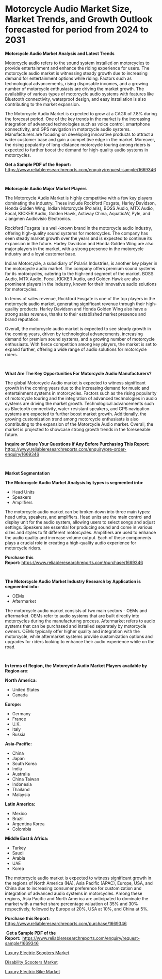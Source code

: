 <p><h1>Motorcycle Audio Market Size, Market Trends, and Growth Outlook forecasted for period from 2024 to 2031</h1></p><p><strong>Motorcycle Audio Market Analysis and Latest Trends</strong></p>
<p><p>Motorcycle audio refers to the sound system installed on motorcycles to provide entertainment and enhance the riding experience for users. The motorcycle audio market is witnessing steady growth due to increasing demand for entertainment options while riding. Factors such as technological advancements, rising disposable incomes, and a growing number of motorcycle enthusiasts are driving the market growth. The availability of various types of motorcycle audio systems with features like Bluetooth connectivity, waterproof design, and easy installation is also contributing to the market expansion.</p><p>The Motorcycle Audio Market is expected to grow at a CAGR of 7.8% during the forecast period. One of the key trends in the market is the increasing integration of advanced technologies such as voice control, smartphone connectivity, and GPS navigation in motorcycle audio systems. Manufacturers are focusing on developing innovative products to attract a wider customer base and gain a competitive edge in the market. Moreover, the rising popularity of long-distance motorcycle touring among riders is expected to further boost the demand for high-quality audio systems in motorcycles.</p></p>
<p><strong>Get a Sample PDF of the Report:&nbsp;</strong> <a href="https://www.reliableresearchreports.com/enquiry/request-sample/1669346">https://www.reliableresearchreports.com/enquiry/request-sample/1669346</a></p>
<p>&nbsp;</p>
<p><strong>Motorcycle Audio Major Market Players</strong></p>
<p><p>The Motorcycle Audio Market is highly competitive with a few key players dominating the industry. These include Rockford Fosgate, Harley Davidson, Honda Golden Wing, Indian Motorcycle (Polaris), BOSS Audio, MTX Audio, Focal, KICKER Audio, Golden Hawk, Actiway China, AquaticAV, Pyle, and Jiangmen Audiovisio Electronics.</p><p>Rockford Fosgate is a well-known brand in the motorcycle audio industry, offering high-quality sound systems for motorcycles. The company has seen steady market growth over the years and is expected to continue its expansion in the future. Harley Davidson and Honda Golden Wing are also major players in the market, with a strong presence in the motorcycle industry and a loyal customer base.</p><p>Indian Motorcycle, a subsidiary of Polaris Industries, is another key player in the motorcycle audio market. The company offers premium sound systems for its motorcycles, catering to the high-end segment of the market. BOSS Audio, MTX Audio, Focal, KICKER Audio, and Golden Hawk are also prominent players in the industry, known for their innovative audio solutions for motorcycles.</p><p>In terms of sales revenue, Rockford Fosgate is one of the top players in the motorcycle audio market, generating significant revenue through their high-quality products. Harley Davidson and Honda Golden Wing also have a strong sales revenue, thanks to their established market presence and brand reputation.</p><p>Overall, the motorcycle audio market is expected to see steady growth in the coming years, driven by technological advancements, increasing demand for premium sound systems, and a growing number of motorcycle enthusiasts. With fierce competition among key players, the market is set to expand further, offering a wide range of audio solutions for motorcycle riders.</p></p>
<p>&nbsp;</p>
<p><strong>What Are The Key Opportunities For Motorcycle Audio Manufacturers?</strong></p>
<p><p>The global Motorcycle Audio market is expected to witness significant growth in the coming years due to the increasing demand for music and entertainment systems in motorcycles. Factors such as the rising popularity of motorcycle touring and the integration of advanced technologies in audio systems are driving the market growth. Technological advancements such as Bluetooth connectivity, water-resistant speakers, and GPS navigation systems are expected to further boost market growth. Additionally, the growing customization trend among motorcycle enthusiasts is also contributing to the expansion of the Motorcycle Audio market. Overall, the market is projected to showcase strong growth trends in the foreseeable future.</p></p>
<p><strong>Inquire or Share Your Questions If Any Before Purchasing This Report:</strong> <a href="https://www.reliableresearchreports.com/enquiry/pre-order-enquiry/1669346">https://www.reliableresearchreports.com/enquiry/pre-order-enquiry/1669346</a></p>
<p>&nbsp;</p>
<p><strong>Market Segmentation</strong></p>
<p><strong>The Motorcycle Audio Market Analysis by types is segmented into:</strong></p>
<p><ul><li>Head Units</li><li>Speakers</li><li>Amplifiers</li></ul></p>
<p><p>The motorcycle audio market can be broken down into three main types: head units, speakers, and amplifiers. Head units are the main control and display unit for the audio system, allowing users to select songs and adjust settings. Speakers are essential for producing sound and come in various sizes and styles to fit different motorcycles. Amplifiers are used to enhance the audio quality and increase volume output. Each of these components plays a crucial role in creating a high-quality audio experience for motorcycle riders.</p></p>
<p><strong>Purchase this Report:&nbsp;</strong><a href="https://www.reliableresearchreports.com/purchase/1669346">https://www.reliableresearchreports.com/purchase/1669346</a></p>
<p>&nbsp;</p>
<p><strong>The Motorcycle Audio Market Industry Research by Application is segmented into:</strong></p>
<p><ul><li>OEMs</li><li>Aftermarket</li></ul></p>
<p><p>The motorcycle audio market consists of two main sectors - OEMs and aftermarket. OEMs refer to audio systems that are built directly into motorcycles during the manufacturing process. Aftermarket refers to audio systems that can be purchased and installed separately by motorcycle owners. OEMs typically offer higher quality and integration with the motorcycle, while aftermarket systems provide customization options and upgrades for riders looking to enhance their audio experience while on the road.</p></p>
<p>&nbsp;</p>
<p><strong>In terms of Region, the Motorcycle Audio Market Players available by Region are:</strong></p>
<p>
    <p> <strong> North America: </strong>
        <ul>
            <li>United States</li>
            <li>Canada</li>
        </ul>
        </p> 
    <p> <strong> Europe: </strong>
        <ul>
            <li>Germany</li>
            <li>France</li>
            <li>U.K.</li>
            <li>Italy</li>
            <li>Russia</li>
        </ul>
        </p> 
    <p> <strong> Asia-Pacific: </strong>
        <ul>
            <li>China</li>
            <li>Japan</li>
            <li>South Korea</li>
            <li>India</li>
            <li>Australia</li>
            <li>China Taiwan</li>
            <li>Indonesia</li>
            <li>Thailand</li>
            <li>Malaysia</li>
        </ul>
        </p> 
    <p> <strong> Latin America: </strong>
        <ul>
            <li>Mexico</li>
            <li>Brazil</li>
            <li>Argentina Korea</li>
            <li>Colombia</li>
        </ul>
        </p> 
    <p> <strong> Middle East & Africa: </strong>
        <ul>
            <li>Turkey</li>
            <li>Saudi</li>
            <li>Arabia</li>
            <li>UAE</li>
            <li>Korea</li>
        </ul>
    </p>
    </p>
<p><p>The motorcycle audio market is expected to witness significant growth in the regions of North America (NA), Asia Pacific (APAC), Europe, USA, and China due to increasing consumer preference for customization and integration of advanced audio systems in motorcycles. Among these regions, Asia Pacific and North America are anticipated to dominate the market with a market share percentage valuation of 35% and 30% respectively, followed by Europe at 20%, USA at 10%, and China at 5%.</p></p>
<p><strong>Purchase this Report: </strong><a href="https://www.reliableresearchreports.com/purchase/1669346">https://www.reliableresearchreports.com/purchase/1669346</a></p>
<p>&nbsp;<strong>Get a Sample PDF of the Report:&nbsp;&nbsp;</strong><a href="https://www.reliableresearchreports.com/enquiry/request-sample/1669346">https://www.reliableresearchreports.com/enquiry/request-sample/1669346</a></p>
<p><strong></strong></p>
<p><p><a href="https://github.com/beatblasta/Market-Research-Report-List-2/blob/main/luxury-electric-scooters-market.md">Luxury Electric Scooters Market</a></p><p><a href="https://github.com/angelajermaine/Market-Research-Report-List-2/blob/main/disability-scooters-market.md">Disability Scooters Market</a></p><p><a href="https://github.com/shotows/Market-Research-Report-List-1/blob/main/luxury-electric-bike-market.md">Luxury Electric Bike Market</a></p></p>